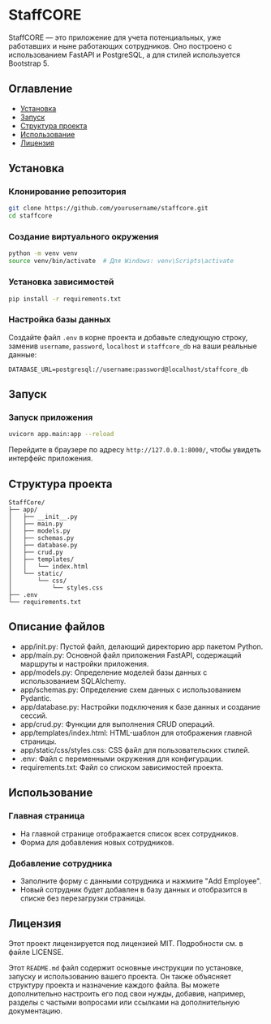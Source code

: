 # StaffCORE

StaffCORE — это приложение для учета потенциальных, уже работавших и ныне работающих сотрудников. Оно построено с использованием FastAPI и PostgreSQL, а для стилей используется Bootstrap 5.

## Оглавление

- [Установка](#установка)
- [Запуск](#запуск)
- [Структура проекта](#структура-проекта)
- [Использование](#использование)
- [Лицензия](#лицензия)

## Установка

### Клонирование репозитория

```bash
git clone https://github.com/yourusername/staffcore.git
cd staffcore
```

### Создание виртуального окружения

```bash
python -m venv venv
source venv/bin/activate  # Для Windows: venv\Scripts\activate
```

### Установка зависимостей

```bash
pip install -r requirements.txt
```

### Настройка базы данных

Создайте файл `.env` в корне проекта и добавьте следующую строку, заменив `username`, `password`, `localhost` и `staffcore_db` на ваши реальные данные:

```env
DATABASE_URL=postgresql://username:password@localhost/staffcore_db
```

## Запуск

### Запуск приложения

```bash
uvicorn app.main:app --reload
```

Перейдите в браузере по адресу `http://127.0.0.1:8000/`, чтобы увидеть интерфейс приложения.

## Структура проекта

```plaintext
StaffCore/
├── app/
│   ├── __init__.py
│   ├── main.py
│   ├── models.py
│   ├── schemas.py
│   ├── database.py
│   ├── crud.py
│   ├── templates/
│   │   └── index.html
│   └── static/
│       └── css/
│           └── styles.css
├── .env
└── requirements.txt
```

## Описание файлов

- app/init.py: Пустой файл, делающий директорию app пакетом Python.
- app/main.py: Основной файл приложения FastAPI, содержащий маршруты и настройки приложения.
- app/models.py: Определение моделей базы данных с использованием SQLAlchemy.
- app/schemas.py: Определение схем данных с использованием Pydantic.
- app/database.py: Настройки подключения к базе данных и создание сессий.
- app/crud.py: Функции для выполнения CRUD операций.
- app/templates/index.html: HTML-шаблон для отображения главной страницы.
- app/static/css/styles.css: CSS файл для пользовательских стилей.
- .env: Файл с переменными окружения для конфигурации.
- requirements.txt: Файл со списком зависимостей проекта.

## Использование

### Главная страница

- На главной странице отображается список всех сотрудников.
- Форма для добавления новых сотрудников.

### Добавление сотрудника

- Заполните форму с данными сотрудника и нажмите "Add Employee".
- Новый сотрудник будет добавлен в базу данных и отобразится в списке без перезагрузки страницы.

## Лицензия

Этот проект лицензируется под лицензией MIT. Подробности см. в файле LICENSE.

Этот `README.md` файл содержит основные инструкции по установке, запуску и использованию вашего проекта. Он также объясняет структуру проекта и назначение каждого файла. Вы можете дополнительно настроить его под свои нужды, добавив, например, разделы с частыми вопросами или ссылками на дополнительную документацию.
